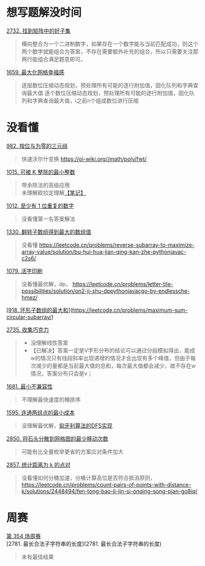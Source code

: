 # 想写题解没时间

[2732. 找到矩阵中的好子集](https://leetcode.cn/problems/find-a-good-subset-of-the-matrix/)
> 横向整合为一个二进制数字，如果存在一个数字能与当前匹配成功，则这个两个数字就能组合为答案，不存在需要额外补充的组合，所以只需要关注那两行能组合满足题意即可。

[1659. 最大化网格幸福感](https://leetcode.cn/problems/maximize-grid-happiness/)  
> 逐层数位压缩动态规划，预处理所有可能的逐行附加值，固化队列和字典查询最大值
> 逐个数位压缩动态规划，预处理所有可能的逐行附加值，固化队列和字典查询最大值，i之前n个组成数位进行压缩

# 没看懂
[982. 按位与为零的三元组](https://leetcode.cn/problems/triples-with-bitwise-and-equal-to-zero/)  
> 快速沃尔什变换
> https://oi-wiki.org//math/poly/fwt/

[1015. 可被 K 整除的最小整数](https://leetcode.cn/problems/smallest-integer-divisible-by-k/)  
> 带余除法的高级应用  
> 未理解欧拉定理解[【笔记】](https://github.com/l00jj/algorithm/issues/22)  

[1012. 至少有 1 位重复的数字](https://leetcode.cn/problems/numbers-with-repeated-digits/)  
> 没看懂第一名答案解法

[1330. 翻转子数组得到最大的数组值](https://leetcode.cn/problems/reverse-subarray-to-maximize-array-value/)  
> 没看懂 https://leetcode.cn/problems/reverse-subarray-to-maximize-array-value/solution/bu-hui-hua-jian-qing-kan-zhe-pythonjavac-c2s6/

[1079. 活字印刷](https://leetcode.cn/problems/letter-tile-possibilities/)  
> 没看懂最优解，dp，  https://leetcode.cn/problems/letter-tile-possibilities/solution/on2-ji-shu-dppythonjavacgo-by-endlessche-hmez/  

[[918. 环形子数组的最大和](https://leetcode.cn/problems/maximum-sum-circular-subarray/)](https://leetcode.cn/problems/maximum-sum-circular-subarray/)  

[2735. 收集巧克力](https://leetcode.cn/problems/collecting-chocolates/description/)  
> - 没理解线性答案  
> - 【已解决】答案一定是V字形分布的结论可以通过分段模拟得出，能成w的情况只有线段斜率出现递增的情况才会出现有多个峰值，但由于每次减少的量都是当前最大值的总和，每次最大值都会减少，故不存在w情况，答案分布只会是v；

[1681. 最小不兼容性](https://leetcode.cn/problems/minimum-incompatibility/)  
> 不理解最快速度的桶排序

[1595. 连通两组点的最小成本](https://leetcode.cn/problems/minimum-cost-to-connect-two-groups-of-points/)  
> 没理解最优解，[匈牙利算法的DFS实现](https://leetcode.cn/problems/minimum-cost-to-connect-two-groups-of-points/solution/er-fen-tu-zui-da-quan-pi-pei-xiong-ya-li-fd25/)  

[2850. 将石头分散到网格图的最少移动次数](https://leetcode.cn/problems/minimum-moves-to-spread-stones-over-grid/description/)  
> 可能有比全量枚举更省的方案应对条件加大

[2857. 统计距离为 k 的点对](https://leetcode.cn/problems/count-pairs-of-points-with-distance-k/description/)  
> 没看懂如何分桶加速，分桶计算高位是否符合抵消原则，https://leetcode.cn/problems/count-pairs-of-points-with-distance-k/solutions/2448494/fen-tong-bao-li-jin-si-onqing-song-pian-go8iq/



# 周赛
[第 354 场周赛](https://leetcode.cn/contest/weekly-contest-354)  
[2781. 最长合法子字符串的长度](2781. 最长合法子字符串的长度)  
> 未有最佳结果 
